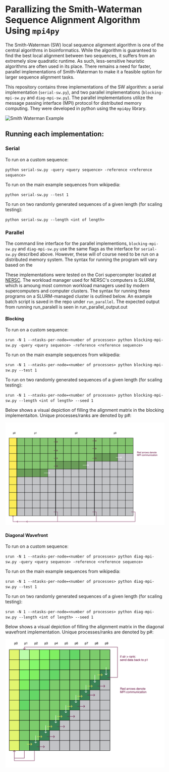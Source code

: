 # Parallizing the Smith-Waterman Sequence Alignment Algorithm Using `mpi4py`

The Smith-Waterman (SW) local sequence alignment algorithm is one of the central algorithms in bioinformatics. While the algorithm is guaranteed to find the best local alignment between two sequences, it suffers from an extremely slow quadratic runtime. As such, less-sensitive heuristic algorithms are often used in its place. There remains a need for faster, parallel implementations of Smith-Waterman to make it a feasible option for larger sequence alignment tasks.

This repository contains three implementations of the SW algorithm: a serial implementation (`serial-sw.py`), and two parallel implementations (`blocking-mpi-sw.py` and `diag-mpi-sw.py`). The parallel implementations utilize the message passing interface (MPI) protocol for distributed memory computing. They were developed in python using the `mpi4py` library. 


![Smith Waterman Example](https://upload.wikimedia.org/wikipedia/commons/9/92/Smith-Waterman-Algorithm-Example-En.gif)

## Running each implementation:

### Serial 

To run on a custom sequence:

`python serial-sw.py -query <query sequence> -reference <reference sequence>`

To run on the main example sequences from wikipedia: 

`python serial-sw.py --test 1`

To run on two randomly generated sequences of a given length (for scaling testing):

`python serial-sw.py --length <int of length>`

### Parallel 
The command line interface for the parallel implementions, `blocking-mpi-sw.py` and `diag-mpi-sw.py` use the same flags as the interface for `serial-sw.py` described above. However, these will of course need to be run on a distributed memory system. The syntax for running the program will vary based on the 

These implementations were tested on the Cori supercompter located at [NERSC](https://www.nersc.gov/). The workload manager used for NERSC's computers is SLURM, which is amoung most common workload managers used by modern supercomputers and computer clusters. The syntax for running these programs on a SLURM-managed cluster is outlined below. An example batch script is saved in the repo under `run_parallel`. The expected output from running run_paralell is seen in run_parallel_output.out

#### Blocking 

To run on a custom sequence:

`srun -N 1 --ntasks-per-node=<number of processes> python blocking-mpi-sw.py -query <query sequence> -reference <reference sequence>`

To run on the main example sequences from wikipedia:

`srun -N 1 --ntasks-per-node=<number of processes> python blocking-mpi-sw.py --test 1`

To run on two randomly generated sequences of a given length (for scaling testing):

`srun -N 1 --ntasks-per-node=<number of processes> python blocking-mpi-sw.py --length <int of length> --seed 1`


Below shows a visual depiction of filling the alignment matrix in the blocking implementaiton. Unique processes/ranks are denoted by p#:

![blocking pic](/diagrams/blocking.png)


#### Diagonal Wavefront 

To run on a custom sequence:

`srun -N 1 --ntasks-per-node=<number of processes> python diag-mpi-sw.py -query <query sequence> -reference <reference sequence>`

To run on the main example sequences from wikipedia:

`srun -N 1 --ntasks-per-node=<number of processes> python diag-mpi-sw.py --test 1`

To run on two randomly generated sequences of a given length (for scaling testing):

`srun -N 1 --ntasks-per-node=<number of processes> python diag-mpi-sw.py --length <int of length> --seed 1`

Below shows a visual depiction of filling the alignment matrix in the diagonal wavefront implementation. Unique processes/ranks are denoted by p#:

![diagonal pic](diagrams/diagonal_wavefront.png)